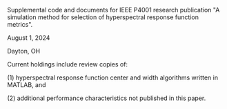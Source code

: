 Supplemental code and documents for IEEE P4001 research publication "A simulation method for selection of hyperspectral 
response function metrics".

August 1, 2024

Dayton, OH


Current holdings include review copies of:

(1) hyperspectral response function center and width algorithms written in MATLAB, and 

(2) additional performance characteristics not published in this paper.
